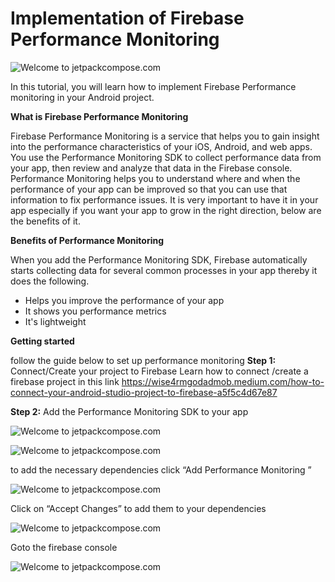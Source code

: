# Implementation of Firebase Performance Monitoring

![Welcome to jetpackcompose.com](https://miro.medium.com/max/1400/1*s5lUbq98byx1f-9u0kjRLA.jpeg)

In this tutorial, you will learn how to implement Firebase Performance monitoring in your Android project.

**What is Firebase Performance Monitoring**

Firebase Performance Monitoring is a service that helps you to gain insight into the performance characteristics of your iOS, Android, and web apps.
You use the Performance Monitoring SDK to collect performance data from your app, then review and analyze that data in the Firebase console. Performance Monitoring helps you to understand where and when the performance of your app can be improved so that you can use that information to fix performance issues.
It is very important to have it in your app especially if you want your app to grow in the right direction, below are the benefits of it.

**Benefits of Performance Monitoring**

When you add the Performance Monitoring SDK, Firebase automatically starts collecting data for several common processes in your app thereby it does the following.
- Helps you improve the performance of your app
- It shows you performance metrics
- It's lightweight

**Getting started**

follow the guide below to set up performance monitoring
**Step 1:** Connect/Create your project to Firebase
Learn how to connect /create a firebase project in this link https://wise4rmgodadmob.medium.com/how-to-connect-your-android-studio-project-to-firebase-a5f5c4d67e87

**Step 2:** Add the Performance Monitoring SDK to your app

![Welcome to jetpackcompose.com](https://miro.medium.com/max/1400/1*RFCjCeQYB3QOnuy39rqUSQ.png)

![Welcome to jetpackcompose.com](https://miro.medium.com/max/1400/1*s5lUbq98byx1f-9u0kjRLA.jpeg)

to add the necessary dependencies click “Add Performance Monitoring ”

![Welcome to jetpackcompose.com](https://miro.medium.com/max/1400/1*NztMwVmnB7X4T0h-SLqX9w.png)

Click on “Accept Changes” to add them to your dependencies

![Welcome to jetpackcompose.com](https://miro.medium.com/max/1020/1*QlyngSMrvOxhsbk7M3rXNA.png)

Goto the firebase console

![Welcome to jetpackcompose.com](https://miro.medium.com/max/1400/1*NDbMwqCMu67VbDqh0eBCxQ.png)